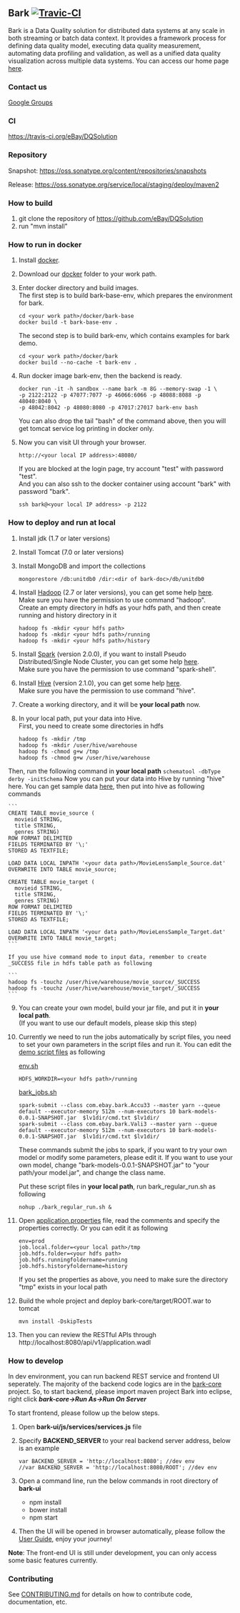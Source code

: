 ## Bark [![Travic-CI](https://api.travis-ci.org/eBay/DQSolution.svg)](https://travis-ci.org/eBay/DQSolution)

Bark is a Data Quality solution for distributed data systems at any scale in both streaming or batch data context. It provides a framework process for defining data quality model, executing data quality measurement, automating data profiling and validation, as well as a unified data quality visualization across multiple data systems. You can access our home page [here](https://ebay.github.io/DQSolution/).


### Contact us
[Google Groups](mailto://ebay-bark-devs@googlegroups.com)


### CI
https://travis-ci.org/eBay/DQSolution

### Repository
Snapshot: https://oss.sonatype.org/content/repositories/snapshots

Release: https://oss.sonatype.org/service/local/staging/deploy/maven2

### How to build
1. git clone the repository of https://github.com/eBay/DQSolution
2. run "mvn install"

### How to run in docker
1. Install [docker](https://www.docker.com/).
2. Download our [docker](https://github.com/eBay/DQSolution/tree/master/docker) folder to your work path.
3. Enter docker directory and build images.  
    The first step is to build bark-base-env, which prepares the environment for bark.
    ```
    cd <your work path>/docker/bark-base
    docker build -t bark-base-env .
    ```
    The second step is to build bark-env, which contains examples for bark demo.
    ```
    cd <your work path>/docker/bark
    docker build --no-cache -t bark-env .
    ```

4. Run docker image bark-env, then the backend is ready.
    ```
    docker run -it -h sandbox --name bark -m 8G --memory-swap -1 \
    -p 2122:2122 -p 47077:7077 -p 46066:6066 -p 48088:8088 -p 48040:8040 \
    -p 48042:8042 -p 48080:8080 -p 47017:27017 bark-env bash
    ```
    You can also drop the tail "bash" of the command above, then you will get tomcat service log printing in docker only.

5. Now you can visit UI through your browser.
    ```
    http://<your local IP address>:48080/
    ```  
    If you are blocked at the login page, try account "test" with password "test".  
    And you can also ssh to the docker container using account "bark" with password "bark".
    ```
    ssh bark@<your local IP address> -p 2122
    ```

### How to deploy and run at local
1. Install jdk (1.7 or later versions)
2. Install Tomcat (7.0 or later versions)
3. Install MongoDB and import the collections
	```
	mongorestore /db:unitdb0 /dir:<dir of bark-doc>/db/unitdb0
	```

4. Install [Hadoop](http://mirror.stjschools.org/public/apache/hadoop/common/hadoop-2.7.2/hadoop-2.7.2.tar.gz) (2.7 or later versions), you can get some help [here](https://hadoop.apache.org/docs/r2.7.2/hadoop-project-dist/hadoop-common/SingleCluster.html).  
Make sure you have the permission to use command "hadoop".   
Create an empty directory in hdfs as your hdfs path, and then create running and history directory in it
    ```
    hadoop fs -mkdir <your hdfs path>
    hadoop fs -mkdir <your hdfs path>/running
    hadoop fs -mkdir <your hdfs path>/history
    ```
5. Install [Spark](http://www.webhostingjams.com/mirror/apache/spark/spark-2.0.0/spark-2.0.0-bin-hadoop2.7.tgz) (version 2.0.0), if you want to install Pseudo Distributed/Single Node Cluster, you can get some help [here](http://why-not-learn-something.blogspot.com/2015/06/spark-installation-pseudo.html).  
Make sure you have the permission to use command "spark-shell".
6. Install [Hive](http://mirrors.koehn.com/apache/hive/hive-2.1.0/apache-hive-2.1.0-bin.tar.gz) (version 2.1.0), you can get some help [here](https://cwiki.apache.org/confluence/display/Hive/GettingStarted#GettingStarted-RunningHive).  
Make sure you have the permission to use command "hive".
7. Create a working directory, and it will be **your local path** now.
8. In your local path, put your data into Hive.  
First, you need to create some directories in hdfs
    ```
    hadoop fs -mkdir /tmp
    hadoop fs -mkdir /user/hive/warehouse
    hadoop fs -chmod g+w /tmp
    hadoop fs -chmod g+w /user/hive/warehouse
    ```
Then, run the following command in **your local path**
    ```
    schematool -dbType derby -initSchema
    ```
Now you can put your data into Hive by running "hive" here. You can get sample data [here](https://github.com/eBay/DQSolution/tree/master/bark-doc/hive), then put into hive as following commands

    ```
    CREATE TABLE movie_source (
      movieid STRING,
      title STRING,
      genres STRING)
    ROW FORMAT DELIMITED
    FIELDS TERMINATED BY '\;'
    STORED AS TEXTFILE;

    LOAD DATA LOCAL INPATH '<your data path>/MovieLensSample_Source.dat' OVERWRITE INTO TABLE movie_source;

    CREATE TABLE movie_target (
      movieid STRING,
      title STRING,
      genres STRING)
    ROW FORMAT DELIMITED
    FIELDS TERMINATED BY '\;'
    STORED AS TEXTFILE;

    LOAD DATA LOCAL INPATH '<your data path>/MovieLensSample_Target.dat' OVERWRITE INTO TABLE movie_target;
    ```

    If you use hive command mode to input data, remember to create _SUCCESS file in hdfs table path as following

    ```
    hadoop fs -touchz /user/hive/warehouse/movie_source/_SUCCESS
    hadoop fs -touchz /user/hive/warehouse/movie_target/_SUCCESS
    ```
9. You can create your own model, build your jar file, and put it in **your local path**.  
(If you want to use our default models, please skip this step)
10. Currently we need to run the jobs automatically by script files, you need to set your own parameters in the script files and run it. You can edit the [demo script files](https://github.com/eBay/DQSolution/tree/master/bark-doc/hive/script/) as following

    [env.sh](https://github.com/eBay/DQSolution/tree/master/bark-doc/hive/script/env.sh)
    ```
    HDFS_WORKDIR=<your hdfs path>/running
    ```

    [bark_jobs.sh](https://github.com/eBay/DQSolution/tree/master/bark-doc/hive/script/bark_jobs.sh)
    ```
    spark-submit --class com.ebay.bark.Accu33 --master yarn --queue default --executor-memory 512m --num-executors 10 bark-models-0.0.1-SNAPSHOT.jar  $lv1dir/cmd.txt $lv1dir/
    spark-submit --class com.ebay.bark.Vali3 --master yarn --queue default --executor-memory 512m --num-executors 10 bark-models-0.0.1-SNAPSHOT.jar  $lv1dir/cmd.txt $lv1dir/
    ```

    These commands submit the jobs to spark, if you want to try your own model or modify some parameters, please edit it.
    If you want to use your own model, change "bark-models-0.0.1-SNAPSHOT.jar" to "your path/your model.jar", and change the class name.  

    Put these script files in **your local path**, run bark_regular_run.sh as following
    ```
    nohup ./bark_regular_run.sh &
    ```

11. Open [application.properties](https://github.com/eBay/DQSolution/tree/master/bark-core/src/main/resources/application.properties) file, read the comments and specify the properties correctly. Or you can edit it as following
    ```
    env=prod
    job.local.folder=<your local path>/tmp
    job.hdfs.folder=<your hdfs path>
    job.hdfs.runningfoldername=running
    job.hdfs.historyfoldername=history
    ```
    If you set the properties as above, you need to make sure the directory "tmp" exists in your local path
12. Build the whole project and deploy bark-core/target/ROOT.war to tomcat
    ```
    mvn install -DskipTests
    ```
13. Then you can review the RESTful APIs through http://localhost:8080/api/v1/application.wadl

### How to develop
In dev environment, you can run backend REST service and frontend UI seperately. The majority of the backend code logics are in the [bark-core](https://github.com/eBay/DQSolution/tree/master/bark-core) project. So, to start backend, please import maven project Bark into eclipse, right click ***bark-core->Run As->Run On Server***

To start frontend, please follow up the below steps.

1. Open **bark-ui/js/services/services.js** file

2. Specify **BACKEND_SERVER** to your real backend server address, below is an example

    ```
    var BACKEND_SERVER = 'http://localhost:8080'; //dev env
    //var BACKEND_SERVER = 'http://localhost:8080/ROOT'; //dev env
    ```

3. Open a command line, run the below commands in root directory of **bark-ui**

   - npm install
   - bower install
   - npm start

4. Then the UI will be opened in browser automatically, please follow the [User Guide](https://github.com/eBay/DQSolution/tree/master/bark-doc/userguide.md), enjoy your journey!

**Note**: The front-end UI is still under development, you can only access some basic features currently.


### Contributing

See [CONTRIBUTING.md](CONTRIBUTING.md) for details on how to contribute code, documentation, etc.
